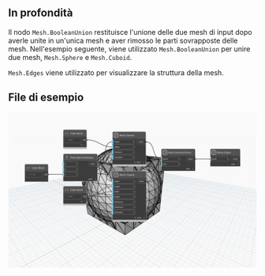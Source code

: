 ## In profondità
Il nodo `Mesh.BooleanUnion` restituisce l'unione delle due mesh di input dopo averle unite in un'unica mesh e aver rimosso le parti sovrapposte delle mesh.
Nell'esempio seguente, viene utilizzato `Mesh.BooleanUnion` per unire due mesh, `Mesh.Sphere` e `Mesh.Cuboid`.

`Mesh.Edges` viene utilizzato per visualizzare la struttura della mesh.

## File di esempio

![Example](./Autodesk.DesignScript.Geometry.Mesh.BooleanUnion_img.jpg)
